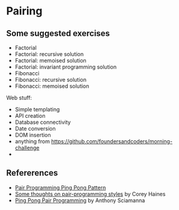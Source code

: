 # Pairing

## Some suggested exercises

+ Factorial
+ Factorial: recursive solution
+ Factorial: memoised solution
+ Factorial: invariant programming solution
+ Fibonacci
+ Fibonacci: recursive solution
+ Fibonacci: memoised solution

Web stuff:
+ Simple templating
+ API creation
+ Database connectivity
+ Date conversion
+ DOM insertion
+ anything from https://github.com/foundersandcoders/morning-challenge
+ 



## Refererences

+ [Pair Programming Ping Pong Pattern](http://c2.com/cgi/wiki?PairProgrammingPingPongPattern)
+ [Some thoughts on pair-programming styles](http://articles.coreyhaines.com/posts/thoughts-on-pair-programming/) by Corey Haines
+ [Ping Pong Pair Programming](http://anthonysciamanna.com/2015/04/18/ping-pong-pair-programming.html) by Anthony Sciamanna
